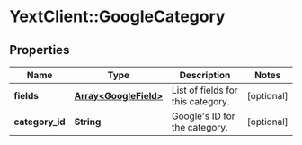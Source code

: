 # YextClient::GoogleCategory

## Properties
Name | Type | Description | Notes
------------ | ------------- | ------------- | -------------
**fields** | [**Array&lt;GoogleField&gt;**](GoogleField.md) | List of fields for this category. | [optional] 
**category_id** | **String** | Google&#39;s ID for the category. | [optional] 


